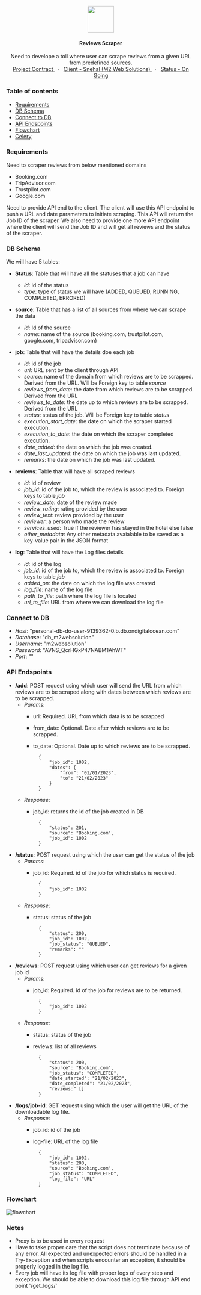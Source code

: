 <p align="center">
    <img src="https://user-images.githubusercontent.com/59141234/93002341-ff261d00-f553-11ea-874d-19ab5cb1068f.png" height="70px" />
</p>
<h4 align="center">
    Reviews Scraper
</h4>
<p align="center">
    Need to develope a toll where user can scrape reviews from a given URL from predefined sources.
    <br />
    <a href="https://www.upwork.com/nx/wm/workroom/32771669">
        Project Contract
    </a>
    &nbsp;&nbsp;·&nbsp;&nbsp;
    <a href="#">
        Client - Snehal (M2 Web Solutions)
    </a>
    &nbsp;&nbsp;·&nbsp;&nbsp;
    <a href="#">
        Status - On Going
    </a>
</p>


<!--  Details of Content  -->

###  Table of contents
-  [ Requirements ](#Requirements)
-  [ DB Schema ](#DB-Schema)
-  [ Connect to DB ](#Connect-to-DB)
-  [ API Endspoints ](#API-Endspoints)
-  [ Flowchart ](#Flowchart)
-  [ Celery ](#Celery)

<!--  Requirements  -->

### Requirements
Need to scraper reviews from below mentioned domains
- Booking.com
- TripAdvisor.com
- Trustpilot.com
- Google.com

Need to provide API end to the client. The client will use this API endpoint to push a URL and date parameters to initiate scraping. This API will return the Job ID of the scraper. We also need to provide one more API endpoint where the client will send the Job ID and will get all reviews and the status of the scraper.

<!-- DB Schema -->

### DB Schema
We will have 5 tables:
- **Status**: Table that will have all the statuses that a job can have
    - *id*: id of the status
    - *type*: type of status we will have (ADDED, QUEUED, RUNNING, COMPLETED, ERRORED)

- **source**: Table that has a list of all sources from where we can scrape the data
    - *id*: Id of the source
    - *name*: name of the source (booking.com, trustpilot.com, google.com, tripadvisor.com)

- **job**: Table that will have the details doe each job
    - *id*: id of the job
    - *url*: URL sent by the client through API
    - *source*: name of the domain from which reviews are to be scrapped. Derived from the URL. Will be Foreign key to table _source_
    - *reviews_from_date*: the date from which reviews are to be scrapped. Derived from the URL
    - *reviews_to_date*: the date up to which reviews are to be scrapped. Derived from the URL
    - *status*: status of the job. Will be Foreign key to table _status_
    - *execution_start_date*: the date on which the scraper started execution.
    - *execution_to_date*: the date on which the scraper completed execution.
    - *date_added*: the date on which the job was created.
    - *date_last_updated*: the date on which the job was last updated.
    - *remarks*: the date on which the job was last updated.

- **reviews**: Table that will have all scraped reviews
    - *id*: id of review
    - *job_id*: id of the job to, which the review is associated to. Foreign keys to table _job_
    - *review_date*: date of the review made
    - *review_rating*: rating provided by the user
    - *review_text*: review provided by the user
    - *reviewer*: a person who made the review
    - *services_used*: True if the reviewer has stayed in the hotel else false
    - *other_metadata*: Any other metadata avaialable to be saved as a key-value pair in the JSON format

- **log**: Table that will have the Log files details
    - *id*: id of the log
    - *job_id*: id of the job to, which the review is associated to. Foreign keys to table _job_
    - *added_on*: the date on which the log file was created
    - *log_file*: name of the log file
    - *path_to_file*: path where the log file is located
    - *url_to_file*: URL from where we can download the log file


<!-- Connect To DB -->

### Connect to DB

- *Host*: "personal-db-do-user-9139362-0.b.db.ondigitalocean.com"
- *Database*: "db_m2websolution"
- *Username*: "m2websolution"
- *Password*: "AVNS_QcrHGxP47NABM1AhWT"
- *Port*: ""

<!-- API Endpoints -->

### API Endspoints

- **/add**: POST request using which user will send the URL from which reviews are to be scraped along with dates between which reviews are to be scrapped.
    - *Params*:
        - url: Required. URL from which data is to be scrapped
        - from_date: Optional. Date after which reviews are to be scrapped.
        - to_date: Optional. Date up to which reviews are to be scrapped.

                {
                    "job_id": 1002,
                    "dates": {
                        "from": "01/01/2023",
                        "to": "21/02/2023"
                    }
                }

    - *Response*:
        - job_id: returns the id of the job created in DB

                {
                    "status": 201,
                    "source": "Booking.com",
                    "job_id": 1002
                }

- **/status**: POST request using which the user can get the status of the job
    - *Params*:
        - job_id: Required. id of the job for which status is required.

                {
                    "job_id": 1002
                }

    - *Response*:
        - status: status of the job

                {
                    "status": 200,
                    "job_id": 1002,
                    "job_status": "QUEUED",
                    "remarks": ""
                }

- **/reviews**: POST request using which user can get reviews for a given job id
    - *Params*:
        - job_id: Required. id of the job for reviews are to be returned.

                {
                    "job_id": 1002
                }

    - *Response*:
        - status: status of the job
        - reviews: list of all reviews

                {
                    "status": 200,
                    "source": "Booking.com",
                    "job_status": "COMPLETED",
                    "date_started": "21/02/2023",
                    "date_completed": "21/02/2023",
                    "reviews:" []
                }

- **/logs/job-id**: GET request using which the user will get the URL of the downloadable log file.
    - *Response*:
        - job_id: id of the job
        - log-file: URL of the log file

                {
                    "job_id": 1002,
                    "status": 200,
                    "source": "Booking.com",
                    "job_status": "COMPLETED",
                    "log_file": "URL"
                }

<!-- Flowchart -->

### Flowchart

![flowchart](https://user-images.githubusercontent.com/59141234/219939491-cbf51efe-87b3-4da9-898f-1ae1b16cf979.jpg)



<!-- Notes -->

### Notes

- Proxy is to be used in every request
- Have to take proper care that the script does not terminate because of any error. All expected and unexpected errors should be handled in a Try-Exception and when scripts encounter an exception, it should be properly logged in the log file.
- Every job will have its log file with proper logs of every step and exception. We should be able to download this log file through API end point '/get_logs/<jobid>'


